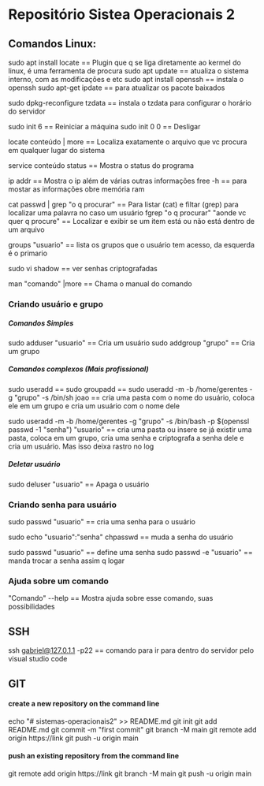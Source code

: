 # Repositório Sistea Operacionais 2

## Comandos Linux:

sudo apt install locate == Plugin que q se liga diretamente ao kermel do linux, é uma ferramenta de procura
sudo apt update == atualiza o sistema interno, com as modificações e etc
sudo apt install openssh == instala o openssh
sudo apt-get ipdate == para atualizar os pacote baixados


sudo dpkg-reconfigure tzdata == instala o tzdata para configurar o horário do servidor

sudo init 6 == Reiniciar a máquina
sudo init 0 0 == Desligar

locate conteúdo | more == Localiza exatamente o arquivo que vc procura em qualquer lugar do sistema

service conteúdo status == Mostra o status do programa

ip addr == Mostra o ip além de várias outras informações
free -h == para mostar as informações obre memória ram

cat passwd | grep "o q procurar" == Para listar (cat) e filtar (grep) para localizar uma palavra no caso um usuário 
fgrep "o q procurar" "aonde vc quer q procure" == Localizar e exibir se um item está ou não está dentro de um arquivo

groups "usuario" == lista os grupos que o usuário tem acesso, da esquerda é o primario

sudo vi shadow == ver senhas criptografadas 

man "comando" |more == Chama o manual do comando

### Criando usuário e grupo

##### Comandos Simples

sudo adduser "usuario" == Cria um usuário
sudo addgroup "grupo" == Cria um grupo

##### Comandos complexos (Mais profissional)

sudo useradd == 
sudo groupadd ==
sudo useradd -m -b /home/gerentes -g "grupo" -s /bin/sh joao == cria uma pasta com o nome do usuário, coloca ele em um grupo e cria um usuário com o nome dele

sudo useradd -m -b /home/gerentes -g "grupo" -s /bin/bash -p $(openssl passwd -1 "senha") "usuario" == cria uma pasta ou insere se já existir uma pasta, coloca em um grupo, cria uma senha e criptografa a senha dele e cria um usuário. Mas isso deixa rastro no log

##### Deletar usuário
sudo deluser "usuario"  == Apaga o usuário

### Criando senha para usuário
sudo passwd "usuario" == cria uma senha para o usuário

sudo echo "usuario":"senha" chpasswd == muda a senha do usuário

sudo passwd "usuario" == define uma senha
sudo passwd -e "usuario" == manda trocar a senha assim q logar

### Ajuda sobre um comando

"Comando" --help == Mostra ajuda sobre esse comando, suas possibilidades

## SSH
ssh gabriel@127.0.1.1 -p22 == comando para ir para dentro do servidor pelo visual studio code

## GIT

#### create a new repository on the command line

echo "# sistemas-operacionais2" >> README.md
git init
git add README.md
git commit -m "first commit"
git branch -M main
git remote add origin https://link
git push -u origin main

#### push an existing repository from the command line

git remote add origin https://link
git branch -M main
git push -u origin main






